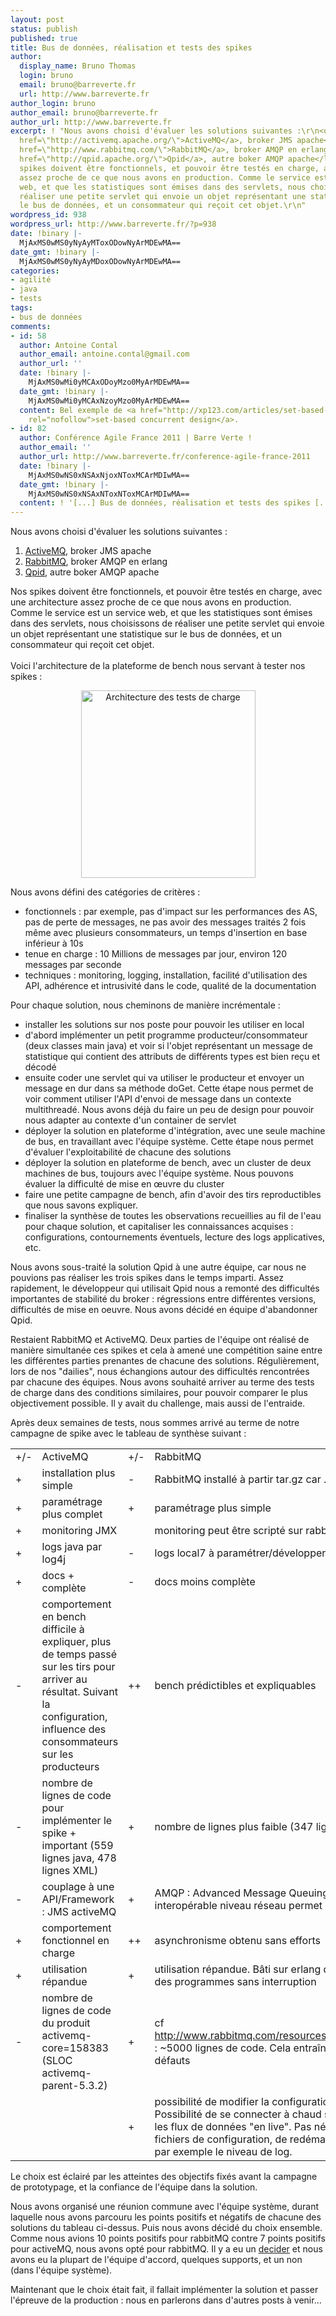```yaml
---
layout: post
status: publish
published: true
title: Bus de données, réalisation et tests des spikes
author:
  display_name: Bruno Thomas
  login: bruno
  email: bruno@barreverte.fr
  url: http://www.barreverte.fr
author_login: bruno
author_email: bruno@barreverte.fr
author_url: http://www.barreverte.fr
excerpt: ! "Nous avons choisi d'évaluer les solutions suivantes :\r\n<ol>\r\n\t<li><a
  href=\"http://activemq.apache.org/\">ActiveMQ</a>, broker JMS apache</li>\r\n\t<li><a
  href=\"http://www.rabbitmq.com/\">RabbitMQ</a>, broker AMQP en erlang</li>\r\n\t<li><a
  href=\"http://qpid.apache.org/\">Qpid</a>, autre boker AMQP apache</li>\r\n</ol>\r\nNos
  spikes doivent être fonctionnels, et pouvoir être testés en charge, avec une architecture
  assez proche de ce que nous avons en production. Comme le service est un service
  web, et que les statistiques sont émises dans des servlets, nous choisissons de
  réaliser une petite servlet qui envoie un objet représentant une statistique sur
  le bus de données, et un consommateur qui reçoit cet objet.\r\n"
wordpress_id: 938
wordpress_url: http://www.barreverte.fr/?p=938
date: !binary |-
  MjAxMS0wMS0yNyAyMToxODowNyArMDEwMA==
date_gmt: !binary |-
  MjAxMS0wMS0yNyAyMDoxODowNyArMDEwMA==
categories:
- agilité
- java
- tests
tags:
- bus de données
comments:
- id: 58
  author: Antoine Contal
  author_email: antoine.contal@gmail.com
  author_url: ''
  date: !binary |-
    MjAxMS0wMi0yMCAxODoyMzo0MyArMDEwMA==
  date_gmt: !binary |-
    MjAxMS0wMi0yMCAxNzoyMzo0MyArMDEwMA==
  content: Bel exemple de <a href="http://xp123.com/articles/set-based-concurrent-engineering/"
    rel="nofollow">set-based concurrent design</a>.
- id: 82
  author: Conférence Agile France 2011 | Barre Verte !
  author_email: ''
  author_url: http://www.barreverte.fr/conference-agile-france-2011
  date: !binary |-
    MjAxMS0wNS0xNSAxNjoxNToxMCArMDIwMA==
  date_gmt: !binary |-
    MjAxMS0wNS0xNSAxNToxNToxMCArMDIwMA==
  content: ! '[...] Bus de données, réalisation et tests des spikes [...]'
---
```

<p>Nous avons choisi d'évaluer les solutions suivantes :</p>
<ol>
<li><a href="http://activemq.apache.org/">ActiveMQ</a>, broker JMS apache</li>
<li><a href="http://www.rabbitmq.com/">RabbitMQ</a>, broker AMQP en erlang</li>
<li><a href="http://qpid.apache.org/">Qpid</a>, autre boker AMQP apache</li>
</ol>
<p>Nos spikes doivent être fonctionnels, et pouvoir être testés en charge, avec une architecture assez proche de ce que nous avons en production. Comme le service est un service web, et que les statistiques sont émises dans des servlets, nous choisissons de réaliser une petite servlet qui envoie un objet représentant une statistique sur le bus de données, et un consommateur qui reçoit cet objet.<br />
<a id="more"></a><a id="more-938"></a><br />
Voici l'architecture de la plateforme de bench nous servant à tester nos spikes :</p>
<p style="text-align: center;">
<a href="http://www.barreverte.fr/wp-content/uploads/2011/01/bench_stats.png"><img class="size-medium wp-image-1321 aligncenter" title="Architecture des tests de charge" src="http://www.barreverte.fr/wp-content/uploads/2011/01/bench_stats-279x300.png" alt="Architecture des tests de charge" width="279" height="300" /></a></p>
<p>Nous avons défini des catégories de critères :</p>
<ul>
<li>fonctionnels : par exemple, pas d'impact sur les performances des AS, pas de perte de messages, ne pas avoir des messages traités 2 fois même avec plusieurs consommateurs, un temps d'insertion en base inférieur à 10s</li>
<li>tenue en charge : 10 Millions de messages par jour, environ 120 messages par seconde</li>
<li>techniques : monitoring, logging, installation, facilité d'utilisation des API, adhérence et intrusivité dans le code, qualité de la documentation</li>
</ul>
<p>Pour chaque solution, nous cheminons de manière incrémentale :</p>
<ul>
<li>installer les solutions sur nos poste pour pouvoir les utiliser en local</li>
<li>d'abord implémenter un petit programme producteur/consommateur (deux classes main java) et voir si l'objet représentant un message de statistique qui contient des attributs de différents types est bien reçu et décodé</li>
<li>ensuite coder une servlet qui va utiliser le producteur et envoyer un message en dur dans sa méthode doGet. Cette étape nous permet de voir comment utiliser l'API d'envoi de message dans un contexte multithreadé. Nous avons déjà du faire un peu de design pour pouvoir nous adapter au contexte d'un container de servlet</li>
<li>déployer la solution en plateforme d'intégration, avec une seule machine de bus, en travaillant avec l'équipe système. Cette étape nous permet d'évaluer l'exploitabilité de chacune des solutions</li>
<li>déployer la solution en plateforme de bench, avec un cluster de deux machines de bus, toujours avec l'équipe système. Nous pouvons évaluer la difficulté de mise en œuvre du cluster</li>
<li>faire une petite campagne de bench, afin d'avoir des tirs reproductibles que nous savons expliquer.</li>
<li>finaliser la synthèse de toutes les observations recueillies au fil de l'eau pour chaque solution, et capitaliser les connaissances acquises : configurations, contournements éventuels, lecture des logs applicatives, etc.</li>
</ul>
<p>Nous avons sous-traité la solution Qpid à une autre équipe, car nous ne pouvions pas réaliser les trois spikes dans le temps imparti. Assez rapidement, le développeur qui utilisait Qpid nous a remonté des difficultés importantes de stabilité du broker : régressions entre différentes versions, difficultés de mise en oeuvre. Nous avons décidé en équipe d'abandonner Qpid.</p>
<p>Restaient RabbitMQ et ActiveMQ. Deux parties de l'équipe ont réalisé de manière simultanée ces spikes et cela à amené une compétition saine entre les différentes parties prenantes de chacune des solutions. Régulièrement, lors de nos "dailies", nous échangions autour des difficultés rencontrées par chacune des équipes. Nous avons souhaité arriver au terme des tests de charge dans des conditions similaires, pour pouvoir comparer le plus objectivement possible. Il y avait du challenge, mais aussi de l'entraide.</p>
<p>Après deux semaines de tests, nous sommes arrivé au terme de notre campagne de spike avec le tableau de synthèse suivant :</p>
<table>
<tbody>
<tr>
<td>+/-</td>
<td>ActiveMQ</td>
<td>+/-</td>
<td>RabbitMQ</td>
</tr>
<tr>
<td>+</td>
<td>installation plus simple</td>
<td>-</td>
<td>RabbitMQ installé à partir tar.gz car .deb dans testing</td>
</tr>
<tr>
<td>+</td>
<td>paramétrage plus complet</td>
<td>+</td>
<td>paramétrage plus simple</td>
</tr>
<tr>
<td>+</td>
<td>monitoring JMX</td>
<td></td>
<td>monitoring peut être scripté sur rabbitmqctl ou par le plugin SNMP</td>
</tr>
<tr>
<td>+</td>
<td>logs java par log4j</td>
<td>-</td>
<td>logs local7 à paramétrer/développer</td>
</tr>
<tr>
<td>+</td>
<td>docs + complète</td>
<td>-</td>
<td>docs moins complète</td>
</tr>
<tr>
<td>-</td>
<td>comportement en bench difficile à expliquer, plus de temps passé sur les tirs pour arriver au résultat. Suivant la configuration, influence des consommateurs sur les producteurs</td>
<td>++</td>
<td>bench prédictibles et expliquables</td>
</tr>
<tr>
<td>-</td>
<td>nombre de lignes de code pour implémenter le spike + important (559 lignes java, 478 lignes XML)</td>
<td>+</td>
<td>nombre de lignes plus faible (347 lignes java)</td>
</tr>
<tr>
<td>-</td>
<td>couplage à une API/Framework : JMS activeMQ</td>
<td>+</td>
<td>AMQP : Advanced Message Queuing Protocol, protocole interopérable niveau réseau permet d'ouvrir l'API du bus</td>
</tr>
<tr>
<td>+</td>
<td>comportement fonctionnel en charge</td>
<td>++</td>
<td>asynchronisme obtenu sans efforts</td>
</tr>
<tr>
<td>+</td>
<td>utilisation répandue</td>
<td>+</td>
<td>utilisation répandue. Bâti sur erlang qui a été fait pour faire tourner des programmes sans interruption</td>
</tr>
<tr>
<td>-</td>
<td>nombre de lignes de code du produit activemq-core=158383 (SLOC activemq-parent-5.3.2)</td>
<td>+</td>
<td>cf <a href="http://www.rabbitmq.com/resources/RabbitMQ_FITEclub_2009.pdf">http://www.rabbitmq.com/resources/RabbitMQ_FITEclub_2009.pdf</a> : ~5000 lignes de code. Cela entraîne une réduction du risque de défauts</td>
</tr>
<tr>
<td></td>
<td></td>
<td>+</td>
<td>possibilité de modifier la configuration, et le code à chaud. Possibilité de se connecter à chaud sur la VM erlang et d'afficher les flux de données "en live". Pas nécessaire de modifier des fichiers de configuration, de redémarrer le service pour changer par exemple le niveau de log.</td>
</tr>
</tbody>
</table>
<p>Le choix est éclairé par les atteintes des objectifs fixés avant la campagne de prototypage, et la confiance de l'équipe dans la solution.</p>
<p>Nous avons organisé une réunion commune avec l'équipe système, durant laquelle nous avons parcouru les points positifs et négatifs de chacune des solutions du tableau ci-dessus. Puis nous avons décidé du choix ensemble. Comme nous avions 10 points positifs pour rabbitMQ contre 7 points positifs pour activeMQ, nous avons opté pour rabbitMQ. Il y a eu un <a href="http://www.darkcoding.net/behaviour/decider-protocol/">decider</a> et nous avons eu la plupart de l'équipe d'accord, quelques supports, et un non (dans l'équipe système).</p>
<p>Maintenant que le choix était fait, il fallait implémenter la solution et passer l'épreuve de la production : nous en parlerons dans d'autres posts à venir...</p>
